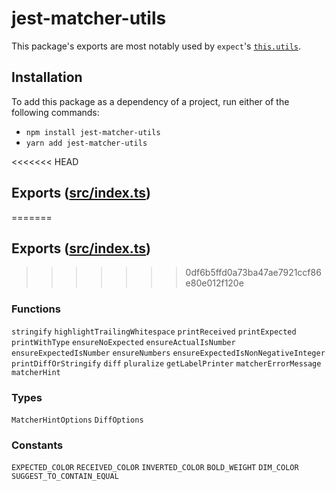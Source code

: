 # jest-matcher-utils

This package's exports are most notably used by `expect`'s [`this.utils`](https://jestjs.io/docs/expect#thisutils).

## Installation

To add this package as a dependency of a project, run either of the following commands:

- `npm install jest-matcher-utils`
- `yarn add jest-matcher-utils`

<<<<<<< HEAD
## Exports ([src/index.ts](https://github.com/facebook/jest/blob/HEAD/packages/jest-matcher-utils/src/index.ts))
=======
## Exports ([src/index.ts](https://github.com/jestjs/jest/blob/HEAD/packages/jest-matcher-utils/src/index.ts))
>>>>>>> 0df6b5ffd0a73ba47ae7921ccf86e80e012f120e

### Functions

`stringify` `highlightTrailingWhitespace` `printReceived` `printExpected` `printWithType` `ensureNoExpected` `ensureActualIsNumber` `ensureExpectedIsNumber` `ensureNumbers` `ensureExpectedIsNonNegativeInteger` `printDiffOrStringify` `diff` `pluralize` `getLabelPrinter` `matcherErrorMessage` `matcherHint`

### Types

`MatcherHintOptions` `DiffOptions`

### Constants

`EXPECTED_COLOR` `RECEIVED_COLOR` `INVERTED_COLOR` `BOLD_WEIGHT` `DIM_COLOR` `SUGGEST_TO_CONTAIN_EQUAL`

